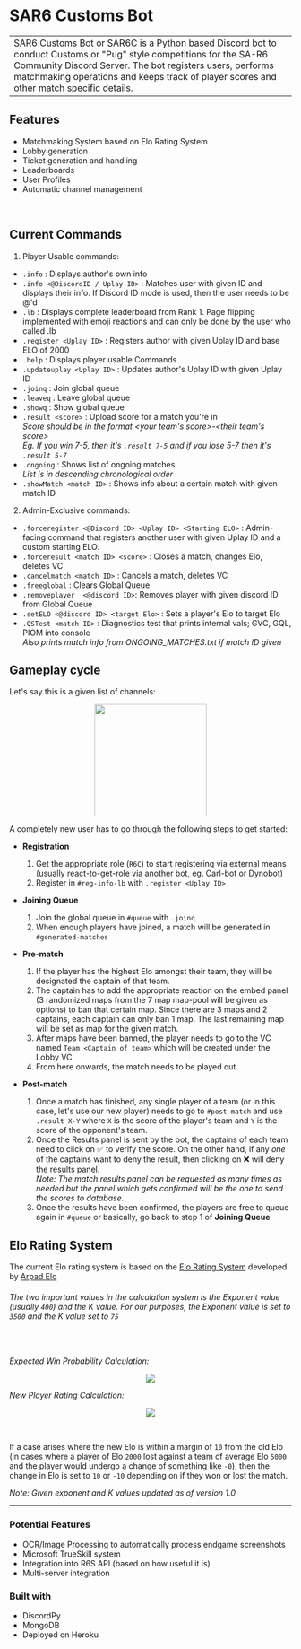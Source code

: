 # SAR6 Customs Bot
<table><tr><td>
SAR6 Customs Bot or SAR6C is a Python based Discord bot to conduct Customs or "Pug" style competitions for the SA-R6 Community Discord Server. The bot registers users, performs matchmaking operations and keeps track of player scores and other match specific details.
</td></tr><table>

## Features

* Matchmaking System based on Elo Rating System
* Lobby generation
* Ticket generation and handling
* Leaderboards
* User Profiles
* Automatic channel management
<br>

## Current Commands

1. Player Usable commands:

  * `.info` : Displays author's own info
  * `.info <@DiscordID / Uplay ID>` : Matches user with given ID and displays their info. If Discord ID mode is used, then the user needs to be @'d
  * `.lb` : Displays complete leaderboard from Rank 1. Page flipping implemented with emoji reactions and can only be done by the user who called .lb
  * `.register <Uplay ID>` : Registers author with given Uplay ID and base ELO of 2000
  * `.help` : Displays player usable Commands
  * `.updateuplay <Uplay ID>` : Updates author's Uplay ID with given Uplay ID
  * `.joinq` : Join global queue
  * `.leaveq` : Leave global queue
  * `.showq` : Show global queue
  * `.result <score>` : Upload score for a match you're in\
    *Score should be in the format <your team's score>-<their team's score>\
    Eg. If you win 7-5, then it's `.result 7-5` and if you lose 5-7 then it's
    `.result 5-7`*
  * `.ongoing` : Shows list of ongoing matches\
    *List is in descending chronological order*
  * `.showMatch <match ID>` : Shows info about a certain match with given match ID



2. Admin-Exclusive commands:
  * `.forceregister <@Discord ID> <Uplay ID> <Starting ELO>` : Admin-facing command that registers another user with given Uplay ID and a custom starting ELO.
  * `.forceresult <match ID> <score>` : Closes a match, changes Elo, deletes VC
  * `.cancelmatch <match ID>` : Cancels a match, deletes VC
  * `.freeglobal` : Clears Global Queue
  * `.removeplayer  <@discord ID>`: Removes player with given discord ID from Global Queue
  * `.setELO <@discord ID> <target Elo>` :  Sets a player's Elo to target Elo
  * `.QSTest <match ID>` : Diagnostics test that prints internal vals; GVC, GQL, PIOM into console\
    *Also prints match info from ONGOING_MATCHES.txt if match ID given*

## Gameplay cycle
Let's say this is a given list of channels:

<p align="center">
  <img src="https://i.imgur.com/HXRiQ4J.png" width="200">
</p>

A completely new user has to go through the following steps to get started:

 * **Registration**
   1. Get the appropriate role (`R6C`) to start registering via external means (usually react-to-get-role via another bot, eg. Carl-bot or Dynobot)
   2. Register in `#reg-info-lb` with `.register <Uplay ID>`


* **Joining Queue**
  1. Join the global queue in `#queue` with `.joinq`
  2. When enough players have joined, a match will be generated in `#generated-matches`


* **Pre-match**  
  1. If the player has the highest Elo amongst their team, they will be designated the  captain of that team.
  2. The captain has to add the appropriate reaction on the embed panel (3 randomized maps from the 7 map map-pool will be given as options) to ban that certain map. Since there are 3 maps and 2 captains, each captain can only ban 1 map. The last remaining map will be set as map for the given match.
  3. After maps have been banned, the player needs to go to the VC named `Team <Captain of team>` which will be created under the Lobby VC
  4. From here onwards, the match needs to be played out


* **Post-match**
  1. Once a match has finished, any single player of a team (or in this case, let's use our new player) needs to go to `#post-match` and use `.result X-Y` where `X` is the score of the player's team and `Y` is the score of the opponent's team.
  2. Once the Results panel is sent by the bot, the captains of each team need to click on ✅ to verify the score. On the other hand, if any *one* of the captains want to deny the result, then clicking on ❌ will deny the results panel.\
    *Note: The match results panel can be requested as many times as needed but the panel which gets confirmed will be the one to send the scores to database.*
  3. Once the results have been confirmed, the players are free to queue again in `#queue` or basically, go back to step 1 of **Joining Queue**


## Elo Rating System

The current Elo rating system is based on the [Elo Rating System](https://www.geeksforgeeks.org/elo-rating-algorithm/) developed by [Arpad Elo](https://en.wikipedia.org/wiki/Arpad_Elo)

###### The two important values in the calculation system is the *Exponent* value (usually `400`) and the *K* value. For our purposes, the Exponent value is set to `3500` and the K value set to `75`
<br>

*Expected Win Probability Calculation:*
<p align="center">
  <img  style="max-height:200px;height:auto;width:auto;" src="https://i.imgur.com/kIhrhap.png">
</p>

*New Player Rating Calculation:*
<p align="center">
  <img  style="max-height:200px;height:auto;width:auto;" src="https://i.imgur.com/lIWfQXU.png">
</p>

<br>

If a case arises where the new Elo is within a margin of `10` from the old Elo (in cases where a player of Elo `2000` lost against a team of average Elo `5000` and the player would undergo a change of something like `-0`), then the change in Elo is set to `10` or `-10` depending on if they won or lost the match.

*Note: Given exponent and K values updated as of version 1.0*

---
### Potential Features
* OCR/Image Processing to automatically process endgame screenshots
* Microsoft TrueSkill system
* Integration into R6S API (based on how useful it is)
* Multi-server integration

### Built with
* DiscordPy
* MongoDB
* Deployed on Heroku
